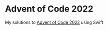 # Advent of Code 2022

My solutions to [Advent of Code 2022](https://adventofcode.com/2022) using Swift
